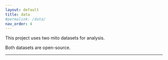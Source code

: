 ```yaml
---
layout: default
title: data
#permalink: /data/
nav_order: 4
---
```


This project uses two mito datasets for analysis. 

Both datasets are open-source.

---
